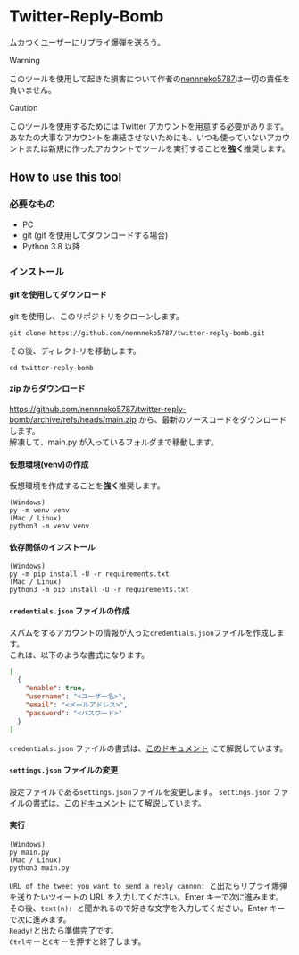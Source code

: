 # Twitter-Reply-Bomb

ムカつくユーザーにリプライ爆弾を送ろう。

> [!WARNING]
> このツールを使用して起きた損害について作者の[nennneko5787](https://x.com/Fng1Bot)は一切の責任を負いません。

> [!CAUTION]
> このツールを使用するためには Twitter アカウントを用意する必要があります。  
> あなたの大事なアカウントを凍結させないためにも、いつも使っていないアカウントまたは新規に作ったアカウントでツールを実行することを**強く**推奨します。

## How to use this tool

### 必要なもの

- PC
- git (git を使用してダウンロードする場合)
- Python 3.8 以降

### インストール

#### git を使用してダウンロード

git を使用し、このリポジトリをクローンします。

```
git clone https://github.com/nennneko5787/twitter-reply-bomb.git
```

その後、ディレクトリを移動します。

```
cd twitter-reply-bomb
```

#### zip からダウンロード

https://github.com/nennneko5787/twitter-reply-bomb/archive/refs/heads/main.zip から、最新のソースコードをダウンロードします。  
解凍して、main.py が入っているフォルダまで移動します。

#### 仮想環境(venv)の作成

仮想環境を作成することを**強く**推奨します。

```
(Windows)
py -m venv venv
(Mac / Linux)
python3 -m venv venv
```

#### 依存関係のインストール

```
(Windows)
py -m pip install -U -r requirements.txt
(Mac / Linux)
python3 -m pip install -U -r requirements.txt
```

#### `credentials.json` ファイルの作成

スパムをするアカウントの情報が入った`credentials.json`ファイルを作成します。  
これは、以下のような書式になります。

```json
[
  {
    "enable": true,
    "username": "<ユーザー名>",
    "email": "<メールアドレス>",
    "password": "<パスワード>"
  }
]
```

`credentials.json` ファイルの書式は、[このドキュメント](credentials.json.md) にて解説しています。

#### `settings.json` ファイルの変更

設定ファイルである`settings.json`ファイルを変更します。
`settings.json` ファイルの書式は、[このドキュメント](settings.json.md) にて解説しています。

#### 実行

```
(Windows)
py main.py
(Mac / Linux)
python3 main.py
```

`URL of the tweet you want to send a reply cannon: `と出たらリプライ爆弾を送りたいツイートの URL を入力してください。Enter キーで次に進みます。  
その後、`text(n): `と聞かれるので好きな文字を入力してください。Enter キーで次に進みます。  
`Ready!`と出たら準備完了です。  
`Ctrl`キーと`C`キーを押すと終了します。

